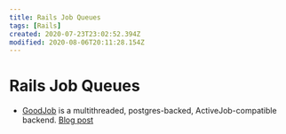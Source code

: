 ```yaml
---
title: Rails Job Queues
tags: [Rails]
created: 2020-07-23T23:02:52.394Z
modified: 2020-08-06T20:11:28.154Z
---
```


# Rails Job Queues

- [GoodJob]() is a multithreaded, postgres-backed, ActiveJob-compatible backend. [Blog post](https://island94.org/2020/07/introducing-goodjob-1-0)


